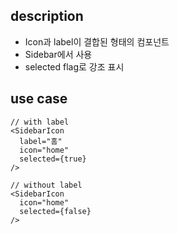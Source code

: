 ## description

- Icon과 label이 결합된 형태의 컴포넌트
- Sidebar에서 사용
- selected flag로 강조 표시

## use case

```tsx
// with label
<SidebarIcon
  label="홈"
  icon="home"
  selected={true}
/>

// without label
<SidebarIcon
  icon="home"
  selected={false}
/>
```
